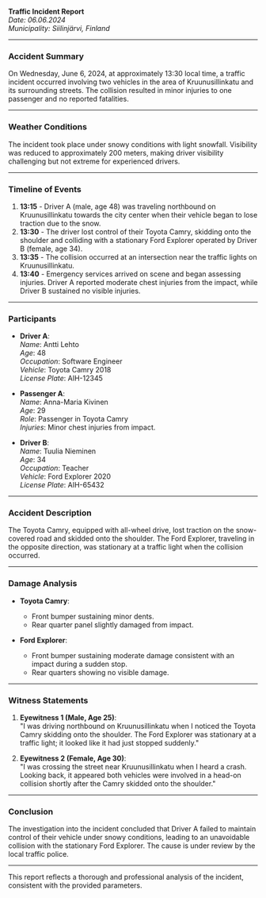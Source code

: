 

**Traffic Incident Report**  
*Date: 06.06.2024*  
*Municipality: Siilinjärvi, Finland*  

---

### **Accident Summary**

On Wednesday, June 6, 2024, at approximately 13:30 local time, a traffic incident occurred involving two vehicles in the area of Kruunusillinkatu and its surrounding streets. The collision resulted in minor injuries to one passenger and no reported fatalities.

---

### **Weather Conditions**

The incident took place under snowy conditions with light snowfall. Visibility was reduced to approximately 200 meters, making driver visibility challenging but not extreme for experienced drivers.

---

### **Timeline of Events**

1. **13:15** - Driver A (male, age 48) was traveling northbound on Kruunusillinkatu towards the city center when their vehicle began to lose traction due to the snow.
2. **13:30** - The driver lost control of their Toyota Camry, skidding onto the shoulder and colliding with a stationary Ford Explorer operated by Driver B (female, age 34).
3. **13:35** - The collision occurred at an intersection near the traffic lights on Kruunusillinkatu.
4. **13:40** - Emergency services arrived on scene and began assessing injuries. Driver A reported moderate chest injuries from the impact, while Driver B sustained no visible injuries.

---

### **Participants**

- **Driver A**:  
  *Name*: Antti Lehto  
  *Age*: 48  
  *Occupation*: Software Engineer  
  *Vehicle*: Toyota Camry 2018  
  *License Plate*: AIH-12345  

- **Passenger A**:  
  *Name*: Anna-Maria Kivinen  
  *Age*: 29  
  *Role*: Passenger in Toyota Camry  
  *Injuries*: Minor chest injuries from impact.

- **Driver B**:  
  *Name*: Tuulia Nieminen  
  *Age*: 34  
  *Occupation*: Teacher  
  *Vehicle*: Ford Explorer 2020  
  *License Plate*: AIH-65432  

---

### **Accident Description**

The Toyota Camry, equipped with all-wheel drive, lost traction on the snow-covered road and skidded onto the shoulder. The Ford Explorer, traveling in the opposite direction, was stationary at a traffic light when the collision occurred.

---

### **Damage Analysis**

- **Toyota Camry**:  
  - Front bumper sustaining minor dents.
  - Rear quarter panel slightly damaged from impact.

- **Ford Explorer**:  
  - Front bumper sustaining moderate damage consistent with an impact during a sudden stop.
  - Rear quarters showing no visible damage.

---

### **Witness Statements**

1. **Eyewitness 1 (Male, Age 25)**:  
   "I was driving northbound on Kruunusillinkatu when I noticed the Toyota Camry skidding onto the shoulder. The Ford Explorer was stationary at a traffic light; it looked like it had just stopped suddenly."

2. **Eyewitness 2 (Female, Age 30)**:  
   "I was crossing the street near Kruunusillinkatu when I heard a crash. Looking back, it appeared both vehicles were involved in a head-on collision shortly after the Camry skidded onto the shoulder."

---

### **Conclusion**

The investigation into the incident concluded that Driver A failed to maintain control of their vehicle under snowy conditions, leading to an unavoidable collision with the stationary Ford Explorer. The cause is under review by the local traffic police.

--- 

This report reflects a thorough and professional analysis of the incident, consistent with the provided parameters.